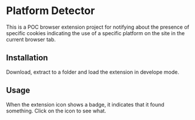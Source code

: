 # Platform Detector

This is a POC browser extension project for notifying about the presence of specific cookies indicating the use of a specific platform on the site in the current browser tab.

## Installation

Download, extract to a folder and load the extension in develope mode.

## Usage

When the extension icon shows a badge, it indicates that it found something. Click on the icon to see what.
